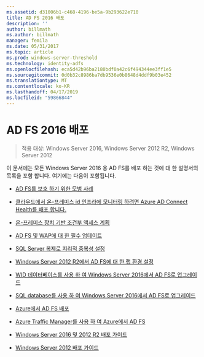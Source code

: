 ```yaml
---
ms.assetid: d31006b1-c468-4196-be5a-9b293622e710
title: AD FS 2016 배포
description: ''
author: billmath
ms.author: billmath
manager: femila
ms.date: 05/31/2017
ms.topic: article
ms.prod: windows-server-threshold
ms.technology: identity-adfs
ms.openlocfilehash: eca5d42b96ba2180bdf0a42c6f494344ee3ff1e5
ms.sourcegitcommit: 0d0b32c8986ba7db9536e0b8648d4ddf9b03e452
ms.translationtype: MT
ms.contentlocale: ko-KR
ms.lasthandoff: 04/17/2019
ms.locfileid: "59866844"
---
```

# <a name="ad-fs-2016-deployment"></a>AD FS 2016 배포

>적용 대상: Windows Server 2016, Windows Server 2012 R2, Windows Server 2012

이 문서에는 모든 Windows Server 2016 용 AD FS를 배포 하는 것에 대 한 설명서의 목록을 포함 합니다. 여기에는 다음이 포함됩니다.
  
* [AD FS를 보호 하기 위한 모범 사례](deployment/Best-Practices-Securing-AD-FS.md)

* [클라우드에서 온-프레미스 id 인프라에 모니터링 하려면 Azure AD Connect Health를 배포 합니다.](https://azure.microsoft.com/documentation/articles/active-directory-aadconnect-health)

* [온-프레미스 장치 기반 조건부 액세스 계획](deployment/Plan-Device-based-Conditional-Access-on-Premises.md)

* [AD FS 및 WAP에 대 한 필수 업데이트](deployment/updates-for-active-directory-federation-services-ad-fs.md)

* [SQL Server 복제로 지리적 중복성 설정](deployment/Set-up-Geographic-Redundancy-with-SQL-Server-Replication.md)

* [Windows Server 2012 R2에서 AD FS에 대 한 랩 환경 설정](deployment/Set-up-the-lab-environment-for-AD-FS-in-Windows-Server-2012-R2.md)
  

* [WID 데이터베이스를 사용 하 여 Windows Server 2016에서 AD FS로 업그레이드](deployment/Upgrading-to-AD-FS-in-Windows-Server-2016.md)  

* [SQL database를 사용 하 여 Windows Server 2016에서 AD FS로 업그레이드](deployment/Upgrading-to-AD-FS-in-Windows-Server-2016-SQL.md)  

* [Azure에서 AD FS 배포](deployment/how-to-connect-fed-azure-adfs.md)

* [Azure Traffic Manager를 사용 하 여 Azure에서 AD FS](deployment/active-directory-adfs-in-azure-with-azure-traffic-manager.md)  

* [Windows Server 2016 및 2012 R2 배포 가이드](deployment/Windows-Server-2012-R2-AD-FS-Deployment-Guide.md)

* [Windows Server 2012 배포 가이드](deployment/Windows-Server-2012-AD-FS-Deployment-Guide.md)






